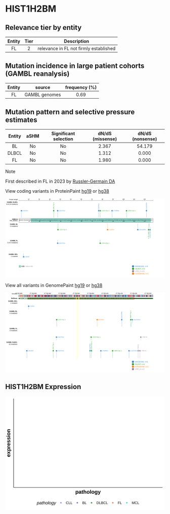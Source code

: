 # HIST1H2BM

## Relevance tier by entity

|Entity|Tier|Description                           |
|:------:|:----:|--------------------------------------|
|FL    |2   |relevance in FL not firmly established|

## Mutation incidence in large patient cohorts (GAMBL reanalysis)

|Entity|source       |frequency (%)|
|:------:|:-------------:|:-------------:|
|FL    |GAMBL genomes|0.69         |

## Mutation pattern and selective pressure estimates

|Entity|aSHM|Significant selection|dN/dS (missense)|dN/dS (nonsense)|
|:------:|:----:|:---------------------:|:----------------:|:----------------:|
|BL    |No  |No                   |2.367           |54.179          |
|DLBCL |No  |No                   |1.312           | 0.000          |
|FL    |No  |No                   |1.980           | 0.000          |


> [!NOTE]
> First described in FL in 2023 by [Russler-Germain DA](https://pubmed.ncbi.nlm.nih.gov/37493986)


View coding variants in ProteinPaint [hg19](https://morinlab.github.io/LLMPP/GAMBL/HIST1H2BM_protein.html)  or [hg38](https://morinlab.github.io/LLMPP/GAMBL/HIST1H2BM_protein_hg38.html)

![image](images/proteinpaint/HIST1H2BM_NM_003521.svg)

View all variants in GenomePaint [hg19](https://morinlab.github.io/LLMPP/GAMBL/HIST1H2BM.html)  or [hg38](https://morinlab.github.io/LLMPP/GAMBL/HIST1H2BM_hg38.html)

![image](images/proteinpaint/HIST1H2BM.svg)
## HIST1H2BM Expression
![image](images/gene_expression/HIST1H2BM_by_pathology.svg)
<!-- ORIGIN: russler-germainMutationsAssociatedProgression2023a -->
